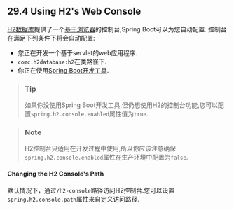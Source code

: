 ## 29.4 Using H2's Web Console
[H2数据库](http://www.h2database.com/)提供了一个[基于浏览器](http://www.h2database.com/html/quickstart.html#h2_console)的控制台,Spring Boot可以为您自动配置.
控制台在满足下列条件下将会自动配置:
- 您正在开发一个基于servlet的web应用程序.
- `comc.h2database:h2`在类路径下.
- 你正在使用[Spring Boot开发工具](../../III.Using%20Spring%20Boot/20.Developer%20Tools.md).

>### Tip
>如果你没使用Spring Boot开发工具,但仍想使用H2的控制台功能,您可以配置`spring.h2.console.enabled`属性值为`true`.

>### Note
>H2控制台只适用在开发过程中使用,所以你应该注意确保`spring.h2.console.enabled`属性在生产环境中配置为`false`.

#### Changing the H2 Console's Path
默认情况下，通过`/h2-console`路径访问H2控制台.您可以设置`spring.h2.console.path`属性来自定义访问路径.
